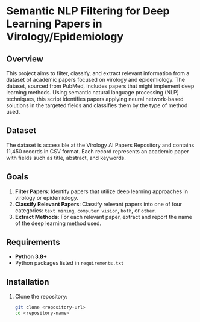 # Semantic NLP Filtering for Deep Learning Papers in Virology/Epidemiology

## Overview
This project aims to filter, classify, and extract relevant information from a dataset of academic papers focused on virology and epidemiology. The dataset, sourced from PubMed, includes papers that might implement deep learning methods. Using semantic natural language processing (NLP) techniques, this script identifies papers applying neural network-based solutions in the targeted fields and classifies them by the type of method used.

## Dataset
The dataset is accessible at the Virology AI Papers Repository and contains 11,450 records in CSV format. Each record represents an academic paper with fields such as title, abstract, and keywords.

## Goals
1. **Filter Papers**: Identify papers that utilize deep learning approaches in virology or epidemiology.
2. **Classify Relevant Papers**: Classify relevant papers into one of four categories: `text mining`, `computer vision`, `both`, or `other`.
3. **Extract Methods**: For each relevant paper, extract and report the name of the deep learning method used.

## Requirements
- **Python 3.8+**
- Python packages listed in `requirements.txt`

## Installation

1. Clone the repository:
   ```bash
   git clone <repository-url>
   cd <repository-name>
